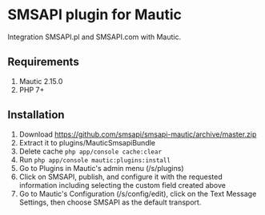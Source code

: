 # SMSAPI plugin for Mautic

Integration SMSAPI.pl and SMSAPI.com with Mautic.

## Requirements

1. Mautic 2.15.0
2. PHP 7+

## Installation

1. Download https://github.com/smsapi/smsapi-mautic/archive/master.zip
2. Extract it to plugins/MauticSmsapiBundle
3. Delete  cache `php app/console cache:clear`
3. Run `php app/console mautic:plugins:install`
4. Go to Plugins in Mautic's admin menu (/s/plugins)
5. Click on SMSAPI, publish, and configure it with the requested information including selecting the custom field created above
6. Go to Mautic's Configuration (/s/config/edit), click on the Text Message Settings, then choose SMSAPI as the default transport.
